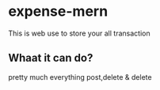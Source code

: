 # expense-mern

This is web use to store your all transaction 

## Whaat it can do?

pretty much everything post,delete & delete 
